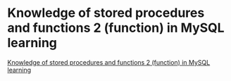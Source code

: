 # Knowledge of stored procedures and functions 2 (function) in MySQL learning
[Knowledge of stored procedures and functions 2 (function) in MySQL learning](https://aiwithcloud.com/2022/09/16/knowledge_of_stored_procedures_and_functions_2_function_in_mysql_learning/)